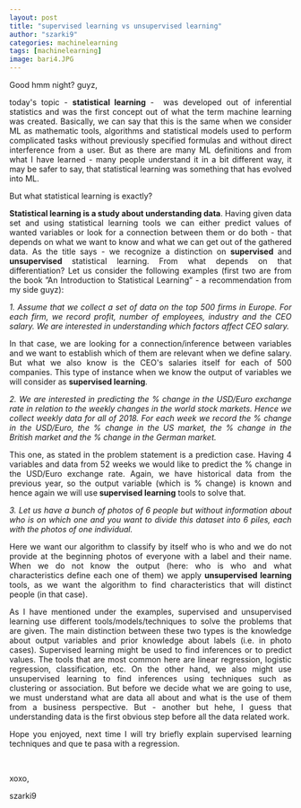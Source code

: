 ```yaml
---
layout: post
title: "supervised learning vs unsupervised learning"
author: "szarki9"
categories: machinelearning
tags: [machinelearning]
image: bari4.JPG
---
```


<p>Good hmm night? guyz,</p><p align="justify">today's topic - <b>statistical learning</b> -  was developed out of inferential statistics and was the first concept out of what the term machine learning was created. Basically, we can say that this is the same when we consider ML as mathematic tools, algorithms and statistical models used to perform complicated tasks without previously specified formulas and without direct interference from a user. But as there are many ML definitions and from what I have learned - many people understand it in a bit different way, it may be safer to say, that statistical learning was something that has evolved into ML. </p><p align="justify">But what statistical learning is exactly?</p><p align="justify"><b>Statistical learning is a study about understanding data</b>. Having given data set and using statistical learning tools we can either predict values of wanted variables or look for a connection between them or do both - that depends on what we want to know and what we can get out of the gathered data. As the title says - we recognize a distinction on <b>supervised</b> and <b>unsupervised </b>statistical learning. From what depends on that differentiation? Let us consider the following examples (first two are from the book ”An Introduction to Statistical Learning” - a recommendation from my side guyz):</p><p align="justify"><i>1. Assume that we collect a set of data on the top 500 firms in Europe. For each firm, we record profit, number of employees, industry and the CEO salary. We are interested in understanding which factors affect CEO salary. </i></p><p align="justify">In that case, we are looking for a connection/inference between variables and we want to establish which of them are relevant when we define salary. But what we also know is the CEO's salaries itself for each of 500 companies. This type of instance when we know the output of variables we will consider as <b>supervised learning</b>.</p><p align="justify"><i>2. We are interested in predicting the % change in the USD/Euro exchange rate in relation to the weekly changes in the world stock markets. Hence we collect weekly data for all of 2018. For each week we record the % change in the USD/Euro, the % change in the US market, the % change in the British market and the % change in the German market.</i></p><p align="justify">This one, as stated in the problem statement is a prediction case. Having 4 variables and data from 52 weeks we would like to predict the % change in the USD/Euro exchange rate. Again, we have historical data from the previous year, so the output variable (which is % change) is known and hence again we will use<b> supervised learning</b> tools to solve that.</p><p align="justify"><i>3. Let us have a bunch of photos of 6 people but without information about who is on which one and you want to divide this dataset into 6 piles, each with the photos of one individual.

</i></p><p align="justify">Here we want our algorithm to classify by itself who is who and we do not provide at the beginning photos of everyone with a label and their name. When we do not know the output (here: who is who and what characteristics define each one of them) we apply <b>unsupervised learning </b>tools, as we want the algorithm to find characteristics that will distinct people (in that case).</p><p align="justify">As I have mentioned under the examples, supervised and unsupervised learning use different tools/models/techniques to solve the problems that are given. The main distinction between these two types is the knowledge about output variables and prior knowledge about labels (i.e. in photo cases). Supervised learning might be used to find inferences or to predict values. The tools that are most common here are linear regression, logistic regression, classification, etc. On the other hand, we also might use unsupervised learning to find inferences using techniques such as clustering or association. But before we decide what we are going to use, we must understand what are data all about and what is the use of them from a business perspective. But - another but hehe, I guess that understanding data is the first obvious step before all the data related work.</p><p align="justify">Hope you enjoyed, next time I will try briefly explain supervised learning techniques and que te pasa with a regression.</p><p><br></p><p>xoxo,</p><p>szarki9</p>